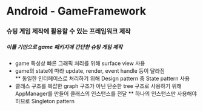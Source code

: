 # Android - GameFramework
### 슈팅 게임 제작에 활용할 수 있는 프레임워크 제작
##### 이를 기반으로 game 패키지에 간단한 슈팅 게임 제작

* game 특성상 빠른 그래픽 처리를 위해 surface view 사용
* game의 state에 따라 update, render, event handle 등이 달라짐  
** 동일한 인터페이스로 처리하기 위해 Design pattern 중 State pattern 사용
* 클래스 구조를 복잡한 graph 구조가 아닌 단순한 tree 구조로 사용하기 위해 AppManager를 만들어 클래스의 인스턴스를 전달
** 하나의 인스턴스만 사용해야 하므로 Singleton pattern 

